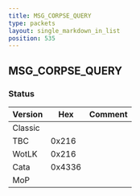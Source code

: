 ```yaml
---
title: MSG_CORPSE_QUERY
type: packets
layout: single_markdown_in_list
position: 535
---
```


## MSG_CORPSE_QUERY

### Status

Version    | Hex        | Comment
---------- | ---------- | ---------- 
Classic    |            |
TBC        | 0x216      |
WotLK      | 0x216      |
Cata       | 0x4336     |
MoP        |            |
